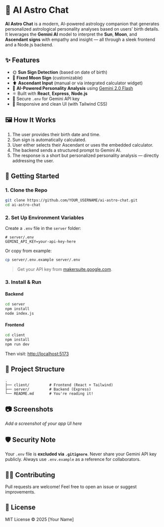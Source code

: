 # 🌌 AI Astro Chat

**AI Astro Chat** is a modern, AI-powered astrology companion that generates personalized astrological personality analyses based on users' birth details. It leverages the **Gemini AI** model to interpret the **Sun**, **Moon**, and **Ascendant signs** with empathy and insight — all through a sleek frontend and a Node.js backend.

## ✨ Features

- 🌞 **Sun Sign Detection** (based on date of birth)
- 🌙 **Fixed Moon Sign** (customizable)
- ⬆️ **Ascendant Input** (manual or via integrated calculator widget)
- 💬 **AI-Powered Personality Analysis** using [Gemini 2.0 Flash](https://deepmind.google/discover/blog/google-gemini-ai/)
- ⚛️ Built with **React**, **Express**, **Node.js**
- 🔐 Secure `.env` for Gemini API key
- 🎨 Responsive and clean UI (with Tailwind CSS)

## 🖼️ How It Works

1. The user provides their birth date and time.
2. Sun sign is automatically calculated.
3. User either selects their Ascendant or uses the embedded calculator.
4. The backend sends a structured prompt to Gemini AI.
5. The response is a short but personalized personality analysis — directly addressing the user.

## 🚀 Getting Started

### 1. Clone the Repo

```bash
git clone https://github.com/YOUR_USERNAME/ai-astro-chat.git
cd ai-astro-chat
```

### 2. Set Up Environment Variables

Create a `.env` file in the `server` folder:

```env
# server/.env
GEMINI_API_KEY=your-api-key-here
```

Or copy from example:
```bash
cp server/.env.example server/.env
```

> Get your API key from [makersuite.google.com](https://makersuite.google.com/).

### 3. Install & Run

#### Backend

```bash
cd server
npm install
node index.js
```

#### Frontend

```bash
cd client
npm install
npm run dev
```

Then visit: [http://localhost:5173](http://localhost:5173)

## 📁 Project Structure

```
.
├── client/         # Frontend (React + Tailwind)
├── server/         # Backend (Express)
└── README.md       # You're reading it!
```

## 📷 Screenshots

_Add a screenshot of your app UI here_

## 🛡️ Security Note

Your `.env` file is **excluded via `.gitignore`**. Never share your Gemini API key publicly. Always use `.env.example` as a reference for collaborators.

## 🙋‍♂️ Contributing

Pull requests are welcome! Feel free to open an issue or suggest improvements.

## 📜 License

MIT License © 2025 [Your Name]
